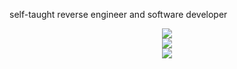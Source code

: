 self-taught reverse engineer and software developer

<div align="center">
  <img src="https://github-readme-stats.vercel.app/api/top-langs/?username=ethaanol&theme=gruvbox&show_icons=true&hide_border=true&layout=compact"> <br>
  <img src="https://github-readme-stats.vercel.app/api?username=ethaanol&theme=gruvbox&show_icons=true&hide_border=true&count_private=true"> <br>
  <img src="https://github-readme-streak-stats.herokuapp.com/?user=ethaanol&theme=gruvbox&hide_border=true"> 
</div>
